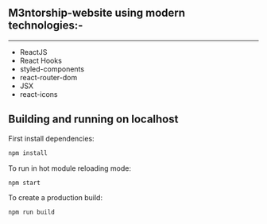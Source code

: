## M3ntorship-website using modern technologies:-

---

- ReactJS
- React Hooks
- styled-components
- react-router-dom
- JSX
- react-icons

## Building and running on localhost

First install dependencies:

```sh
npm install
```

To run in hot module reloading mode:

```sh
npm start
```

To create a production build:

```sh
npm run build
```
